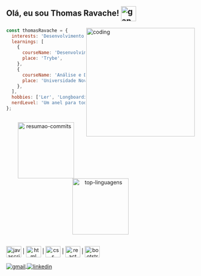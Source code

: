 <h2>Olá, eu sou Thomas Ravache! <img alt="gandalf" align="center" height="40" width="40" src="https://media.giphy.com/media/fQom5HUEHPz8q534S4/giphy.gif" /></h2>

<img
  alt="coding"
  align="right"
  width="290em"
  src="https://media.giphy.com/media/Lg6vO9CNlQmUna1c5i/source.gif"
/>
```javascript
const thomasRavache = {
  interests: 'Desenvolvimento Web em geral',
  learnings: [
    {
      courseName: 'Desenvolvimento Web',
      place: 'Trybe',
    },
    {
      courseName: 'Análise e Desenvolvimento de Sistemas',
      place: 'Universidade Nove de Julho',
    },
  ],
  hobbies: ['Ler', 'Longboarding', 'Ciclismo', 'Coding'],
  nerdLevel: 'Um anel para todos governar', 
};
```

##
<!-- Wakatime user: https://wakatime.com/@thomasravache -->
<!-- <div
  align="center"
>
  <a href="https://github.com/thomasravache">
    <img
      alt="wakatime"
      align="center"
      src="https://github-readme-stats.vercel.app/api/wakatime?username=thomasravache&layout=compact&theme=dark"
    />
  </a>
</div>

</br> -->

<div
  align="center"
>
  <a href="https://github.com/thomasravache">
    <!-- Resumão de commits e etc... -->
    <img
      alt="resumao-commits"
      height="150em"
      align="center"
      src="https://github-readme-stats.vercel.app/api?username=thomasravache&show_icons=true&theme=dark"
    />
    <!-- Top Linguagens -->
    <img
      alt="top-linguagens"
      height="150em"
      align="center"
      src="https://github-readme-stats.vercel.app/api/top-langs/?username=thomasravache&layout=compact&theme=dark"
    />
  </a>
</div>

<!-- ## Languages and tools -->
</br>
<!-- Ícones de tecnologia -->
<div
  style="display: inline-block"
  align="center"
>
  
  <img
    align="center"
    alt="javascript"
    height="30"
    width="40"
    src="https://cdn.jsdelivr.net/gh/devicons/devicon/icons/javascript/javascript-original.svg"
  /> |
  <img
    align="center"
    alt="html"
    height="30"
    width="40"
    src="https://cdn.jsdelivr.net/gh/devicons/devicon/icons/html5/html5-original.svg"
  /> |
  <img
    align="center"
    alt="css"
    height="30"
    width="40"
    src="https://cdn.jsdelivr.net/gh/devicons/devicon/icons/css3/css3-original.svg"
  /> |
  <img
    align="center"
    alt="react"
    height="30"
    width="40"
    src="https://cdn.jsdelivr.net/gh/devicons/devicon/icons/react/react-original.svg"
  /> |
  <img
    align="center"
    alt="bootstrap"
    height="30"
    width="40"
    src="https://cdn.jsdelivr.net/gh/devicons/devicon/icons/bootstrap/bootstrap-original.svg"
  />
</div>

</br>
<!-- ## Contact me -->
<!-- Badges de contato -->
<div
  style="display: inline-block"
  align="center"     
>
  <a href="mailto:thomasravache31@gmail.com" target="_blank">
    <img
      align="center"
      alt="gmail"
      src="https://img.shields.io/badge/Gmail-D14836?style=for-the-badge&logo=gmail&logoColor=white"
    />
  </a>
  <a href="https://www.linkedin.com/in/thomasravache/" target="_blank">
    <img
      align="center"
      alt="linkedin"
      src="https://img.shields.io/badge/LinkedIn-0077B5?style=for-the-badge&logo=linkedin&logoColor=white"
    />
  </a>
</div>

